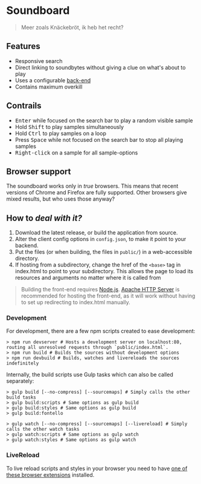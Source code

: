 # Soundboard
> Meer zoals Knäckebröt, ik heb het recht?

## Features
- Responsive search
- Direct linking to soundbytes without giving a clue on what's about to play
- Uses a configurable [back-end](https://github.com/team-thyme/soundboard-back-end)
- Contains maximum overkill

## Contrails
- <kbd>Enter</kbd> while focused on the search bar to play a random visible sample
- Hold <kbd>Shift</kbd> to play samples simultaneously
- Hold <kbd>Ctrl</kbd> to play samples on a loop
- Press <kbd>Space</kbd> while not focused on the search bar to stop all playing samples
- <kbd>Right-click</kbd> on a sample for all sample-options

## Browser support
The soundboard works only in _true_ browsers.
This means that recent versions of Chrome and Firefox are fully supported.
Other browsers give mixed results, but who uses those anyway?

## How to _deal with it?_
1. Download the latest release, or build the application from source.
2. Alter the client config options in `config.json`, to make it point to your backend.
3. Put the files (or when building, the files in `public/`) in a web-accessible directory.
4. If hosting from a subdirectory, change the href of the `<base>` tag in index.html to point to your subdirectory. This allows the page to load its resources and arguments no matter where it is called from

> Building the front-end requires [Node.js](https://nodejs.org/). [Apache HTTP Server](https://www.apache.org/) is recommended for hosting the front-end, as it will work without having to set up redirecting to index.html manually.

### Development
For development, there are a few npm scripts created to ease development:
```shell
> npm run devserver # Hosts a development server on localhost:80, routing all unresolved requests through `public/index.html`.
> npm run build # Builds the sources without development options
> npm run devbuild # Builds, watches and livereloads the sources indefinitely
```

Internally, the build scripts use Gulp tasks which can also be called separately:
```shell
> gulp build [--no-compress] [--sourcemaps] # Simply calls the other build tasks
> gulp build:scripts # Same options as gulp build
> gulp build:styles # Same options as gulp build
> gulp build:fontello

> gulp watch [--no-compress] [--sourcemaps] [--livereload] # Simply calls the other watch tasks
> gulp watch:scripts # Same options as gulp watch
> gulp watch:styles # Same options as gulp watch
```

### LiveReload
To live reload scripts and styles in your browser you need to have [one of these browser extensions](http://livereload.com/extensions/) installed.
